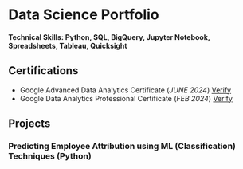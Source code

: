  # Data Science Portfolio

#### Technical Skills: Python, SQL, BigQuery, Jupyter Notebook, Spreadsheets, Tableau, Quicksight

## Certifications
- Google Advanced Data Analytics Certificate (_JUNE 2024_) [Verify](https://www.credly.com/go/ap4cC9Cc)
- Google Data Analytics Professional Certificate (_FEB 2024_) [Verify](https://www.credly.com/go/fBAcULUW)


## Projects
### Predicting Employee Attribution using ML (Classification) Techniques (Python)
